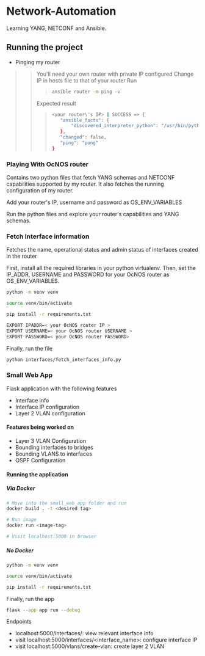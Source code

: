 # Network-Automation
Learning YANG, NETCONF and Ansible.

## Running the project
- Pinging my router
>> You'll need your own router with private IP configured
>> Change IP in hosts file to that of your router
>> Run
>>> ```bash
>>> ansible router -m ping -v
>>> ```
>> Expected result
>>> ```bash
>>> <your router\'s IP> | SUCCESS => {
>>>    "ansible_facts": {
>>>        "discovered_interpreter_python": "/usr/bin/python3.12"
>>>    },
>>>    "changed": false,
>>>    "ping": "pong"
>>>}
>>> ```
### Playing With OcNOS router

Contains two python files that fetch YANG schemas and NETCONF capabilities supported by my router.
It also fetches the running configuration of my router.

Add your router's IP, username and password as OS_ENV_VARIABLES

Run the python files and explore your router's capabilities and YANG schemas.

### Fetch Interface information
Fetches the name, operational status and admin status of interfaces created in the router

First, install all the required libraries in your python virtualenv. Then, set the IP_ADDR, USERNAME and PASSWORD for your OcNOS router as OS_ENV_VARIABLES.
```bash
python -m venv venv

source venv/bin/activate

pip install -r requirements.txt

EXPORT IPADDR=< your OcNOS router IP >
EXPORT USERNAME=< your OcNOS router USERNAME >
EXPORT PASSWORD=< your OcNOS router PASSWORD>
```
Finally, run the file
```bash
python interfaces/fetch_interfaces_info.py
```

### Small Web App
Flask application with the following features
- Interface info
- Interface IP configuration
- Layer 2 VLAN configuration

#### Features being worked on
- Layer 3 VLAN Configuration
- Bounding interfaces to bridges
- Bounding VLANS to interfaces
- OSPF Configuration

#### Running the application
##### Via Docker
```bash
# Move into the small_web_app folder and run
docker build . -t <desired tag>

# Run image
docker run <image-tag>

# Visit localhost:5000 in browser
```

##### No Docker
```bash
python -m venv venv

source venv/bin/activate

pip install -r requirements.txt

```
Finally, run the app
```bash
flask --app app run --debug
```

Endpoints
- localhost:5000/interfaces/: view relevant interface info
- visit localhost:5000/interfaces/<interface_name>: configure interface IP
- visit localhost:5000/vlans/create-vlan: create layer 2 VLAN